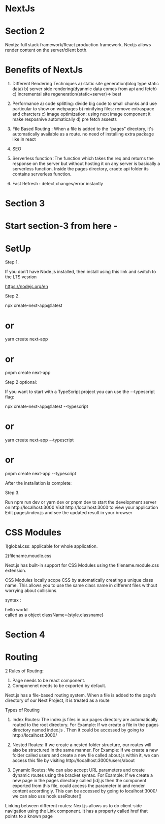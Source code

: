 # NextJs

# Section 2

Nextjs: full stack framework/React production framework.
Nextjs allows render content on the server/client both.
# Benefits of NextJs
1) Different Rendering Techniques
a) static site generation(blog type static data)
b) server side rendering(dyanmic data comes from api and fetch)
c) incremental site regeneration(static+server)=> best

2) Performance
a) code splitting: divide big code to small chunks and use particular to show on webpages
b) minifying files: remove extraspace and charcters 
c) image optimization: using next image component it make resposnive automatically
d) pre fetch assests

3) File Based Routing : When a file is added to the “pages” directory, it's automatically available as a route.
                        no need of installing extra package like in react
4) SEO
5) Serverless function :The function which takes the req and returns the response on the server but without hosting it on any server is basically a serverless function.
                           Inside the pages directory, craete api folder its contains serverless function.
                           
6) Fast Refresh : detect changes/error instantly

# Section 3


# Start section-3 from here -
# SetUp
Step 1.

If you don’t have Node.js installed, then install using this link and switch to the LTS vesrion

https://nodejs.org/en

Step 2.

npx create-next-app@latest
# or
yarn create next-app
# or
pnpm create next-app


Step 2 optional:

If you want to start with a TypeScript project you can use the --typescript flag:

npx create-next-app@latest --typescript
# or
yarn create next-app --typescript
# or
pnpm create next-app --typescript

After the installation is complete:

Step 3.

Run npm run dev or yarn dev or pnpm dev to start the development server on http://localhost:3000
Visit http://localhost:3000 to view your application
Edit pages/index.js and see the updated result in your browser

# CSS Modules

1)global.css: applicable for whole application.

2)filename.moudle.css

Next.js has built-in support for CSS Modules using the filename.module.css extension.

CSS Modules locally scope CSS by automatically creating a unique class name. This allows you to use the same class name in different files without worrying about collisions.


syntax : 
<div className={style.classname}>hello world</div>
called as a object className={style.classname}

# Section 4

# Routing

2 Rules of Routing:
1) Page needs to be react component.
2)  Componenet needs to be exported by default.

Next.js has a file-based routing system. When a file is added to the page’s directory of our Next Project, it is treated as a route

Types of Routing

1) Index Routes: The index.js files in our pages directory are automatically routed to the root directory.
  For Example: If we create a file in the pages directory named index.js . Then it could be accessed by going to http://localhost:3000/

2) Nested Routes: If we create a nested folder structure, our routes will also be structured in the same manner. 
  For Example:  If we create a new folder called users and create a new file called about.js within it, we can access this file by visiting                  http://localhost:3000/users/about
  
3) Dynamic Routes: We can also accept URL parameters and create dynamic routes using the bracket syntax. 
   For Example: If we create a new page in the pages directory called [id].js then the component exported from this file,
    could access the parameter id and render content accordingly. This can be accessed by going to localhost:3000/<Any Dynamic Id> 
  we can also use hook useRouter()
  
 
  
  Linking between different routes: Next.js allows us to do client-side navigation using the Link component. 
                                    It has a property called href that points to a known page
              
